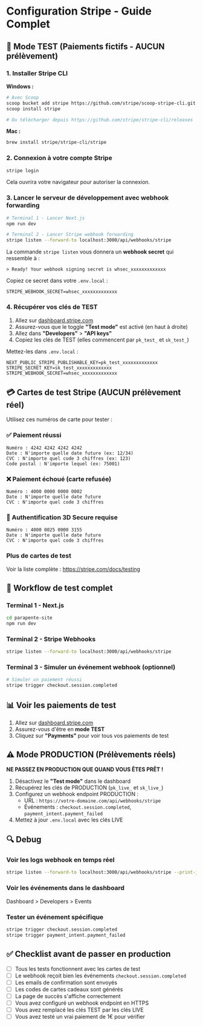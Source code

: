 # Configuration Stripe - Guide Complet

## 🧪 Mode TEST (Paiements fictifs - AUCUN prélèvement)

### 1. Installer Stripe CLI

**Windows :**
```bash
# Avec Scoop
scoop bucket add stripe https://github.com/stripe/scoop-stripe-cli.git
scoop install stripe

# Ou télécharger depuis https://github.com/stripe/stripe-cli/releases
```

**Mac :**
```bash
brew install stripe/stripe-cli/stripe
```

### 2. Connexion à votre compte Stripe

```bash
stripe login
```
Cela ouvrira votre navigateur pour autoriser la connexion.

### 3. Lancer le serveur de développement avec webhook forwarding

```bash
# Terminal 1 - Lancer Next.js
npm run dev

# Terminal 2 - Lancer Stripe webhook forwarding
stripe listen --forward-to localhost:3000/api/webhooks/stripe
```

La commande `stripe listen` vous donnera un **webhook secret** qui ressemble à :
```
> Ready! Your webhook signing secret is whsec_xxxxxxxxxxxxx
```

Copiez ce secret dans votre `.env.local` :
```env
STRIPE_WEBHOOK_SECRET=whsec_xxxxxxxxxxxxx
```

### 4. Récupérer vos clés de TEST

1. Allez sur [dashboard.stripe.com](https://dashboard.stripe.com)
2. Assurez-vous que le toggle **"Test mode"** est activé (en haut à droite)
3. Allez dans **"Developers"** > **"API keys"**
4. Copiez les clés de TEST (elles commencent par `pk_test_` et `sk_test_`)

Mettez-les dans `.env.local` :
```env
NEXT_PUBLIC_STRIPE_PUBLISHABLE_KEY=pk_test_xxxxxxxxxxxxx
STRIPE_SECRET_KEY=sk_test_xxxxxxxxxxxxx
STRIPE_WEBHOOK_SECRET=whsec_xxxxxxxxxxxxx
```

## 💳 Cartes de test Stripe (AUCUN prélèvement réel)

Utilisez ces numéros de carte pour tester :

### ✅ Paiement réussi
```
Numéro : 4242 4242 4242 4242
Date : N'importe quelle date future (ex: 12/34)
CVC : N'importe quel code 3 chiffres (ex: 123)
Code postal : N'importe lequel (ex: 75001)
```

### ❌ Paiement échoué (carte refusée)
```
Numéro : 4000 0000 0000 0002
Date : N'importe quelle date future
CVC : N'importe quel code 3 chiffres
```

### 🔐 Authentification 3D Secure requise
```
Numéro : 4000 0025 0000 3155
Date : N'importe quelle date future
CVC : N'importe quel code 3 chiffres
```

### Plus de cartes de test
Voir la liste complète : https://stripe.com/docs/testing

## 🚀 Workflow de test complet

### Terminal 1 - Next.js
```bash
cd parapente-site
npm run dev
```

### Terminal 2 - Stripe Webhooks
```bash
stripe listen --forward-to localhost:3000/api/webhooks/stripe
```

### Terminal 3 - Simuler un événement webhook (optionnel)
```bash
# Simuler un paiement réussi
stripe trigger checkout.session.completed
```

## 📊 Voir les paiements de test

1. Allez sur [dashboard.stripe.com](https://dashboard.stripe.com)
2. Assurez-vous d'être en **mode TEST**
3. Cliquez sur **"Payments"** pour voir tous vos paiements de test

## ⚠️ Mode PRODUCTION (Prélèvements réels)

**NE PASSEZ EN PRODUCTION QUE QUAND VOUS ÊTES PRÊT !**

1. Désactivez le **"Test mode"** dans le dashboard
2. Récupérez les clés de PRODUCTION (`pk_live_` et `sk_live_`)
3. Configurez un webhook endpoint PRODUCTION :
   - URL : `https://votre-domaine.com/api/webhooks/stripe`
   - Événements : `checkout.session.completed`, `payment_intent.payment_failed`
4. Mettez à jour `.env.local` avec les clés LIVE

## 🔍 Debug

### Voir les logs webhook en temps réel
```bash
stripe listen --forward-to localhost:3000/api/webhooks/stripe --print-json
```

### Voir les événements dans le dashboard
Dashboard > Developers > Events

### Tester un événement spécifique
```bash
stripe trigger checkout.session.completed
stripe trigger payment_intent.payment_failed
```

## ✅ Checklist avant de passer en production

- [ ] Tous les tests fonctionnent avec les cartes de test
- [ ] Le webhook reçoit bien les événements `checkout.session.completed`
- [ ] Les emails de confirmation sont envoyés
- [ ] Les codes de cartes cadeaux sont générés
- [ ] La page de succès s'affiche correctement
- [ ] Vous avez configuré un webhook endpoint en HTTPS
- [ ] Vous avez remplacé les clés TEST par les clés LIVE
- [ ] Vous avez testé un vrai paiement de 1€ pour vérifier
